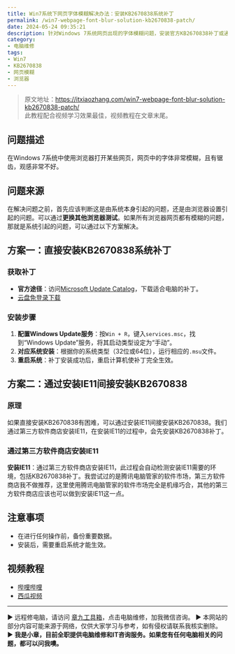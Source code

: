 ```yaml
---
title: Win7系统下网页字体模糊解决办法：安装KB2670838系统补丁
permalink: /win7-webpage-font-blur-solution-kb2670838-patch/
date: 2024-05-24 09:35:21
description: 针对Windows 7系统网页出现的字体模糊问题，安装官方KB2670838补丁或通过升级至IE11是两大有效解决方案，本文将介绍详细流程。
category:
- 电脑维修
tags:
- Win7
- KB2670838
- 网页模糊
- 浏览器
---
```


> 原文地址：<https://itxiaozhang.com/win7-webpage-font-blur-solution-kb2670838-patch/>  
> 此教程配合视频学习效果最佳，视频教程在文章末尾。  

## 问题描述

在Windows 7系统中使用浏览器打开某些网页，网页中的字体非常模糊，且有锯齿，观感非常不好。

## 问题来源

在解决问题之前，首先应该判断这是由系统本身引起的问题，还是由浏览器设置引起的问题。可以通过**更换其他浏览器测试**。如果所有浏览器网页都有模糊的问题，那就是系统引起的问题，可以通过以下方案解决。

## 方案一：直接安装KB2670838系统补丁

### 获取补丁

- **官方途径**：访问[Microsoft Update Catalog](https://www.catalog.update.microsoft.com/Search.aspx?q=KB2670838)，下载适合电脑的补丁。
- [云盘免登录下载](https://www.123pan.com/s/dptuVv-sBQW3.html)

### 安装步骤

1. **配置Windows Update服务**：按`Win + R`，键入`services.msc`，找到“Windows Update”服务，将其启动类型设定为“手动”。
2. **对应系统安装**：根据你的系统类型（32位或64位），运行相应的`.msu`文件。
3. **重启系统**：补丁安装成功后，重启计算机使补丁完全生效。

## 方案二：通过安装IE11间接安装KB2670838

### 原理

如果直接安装KB2670838有困难，可以通过安装IE11间接安装KB2670838。我们通过第三方软件商店安装IE11，在安装IE11的过程中，会先安装KB2670838补丁。

### 通过第三方软件商店安装IE11

**安装IE11**：通过第三方软件商店安装IE11，此过程会自动检测安装IE11需要的环境，包括KB2670838补丁。我尝试过的是腾讯电脑管家的软件市场，第三方软件商店我不做推荐，这里使用腾讯电脑管家的软件市场完全是机缘巧合，其他的第三方软件商店应该也可以做到安装IE11这一点。

## 注意事项

- 在进行任何操作前，备份重要数据。
- 安装后，需要重启系统才能生效。

## 视频教程

- [哔哩哔哩](https://www.bilibili.com/video/BV1Mb421q7Hd)
- [西瓜视频](https://www.ixigua.com/7372426590950523427)

---
▶ 远程修电脑，请访问 [章九工具箱](https://zhang9.com/)，点击电脑维修，加我微信咨询。 
▶ 本网站的部分内容可能来源于网络，仅供大家学习与参考，如有侵权请联系我核实删除。  
▶ **我是小章，目前全职提供电脑维修和IT咨询服务。如果您有任何电脑相关的问题，都可以问我噢。**  
